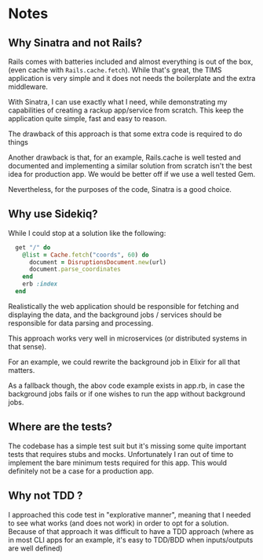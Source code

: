 # Notes

## Why Sinatra and not Rails?

Rails comes with batteries included and almost everything is out of the box, (even cache with `Rails.cache.fetch`). While that's great, the TIMS application is very simple and it does not needs the boilerplate and the extra middleware.

With Sinatra, I can use exactly what I need, while demonstrating my capabilities of creating a rackup app/service from scratch. This keep the application quite simple, fast and easy to reason.

The drawback of this approach is that some extra code is required to do things

Another drawback is that, for an example, Rails.cache is well tested and documented and implementing a similar solution from scratch isn't the best idea for production app. We would be better off if we use a well tested Gem.

Nevertheless, for the purposes of the code, Sinatra is a good choice.

## Why use Sidekiq?

While I could stop at a solution like the following:

```ruby
  get "/" do
    @list = Cache.fetch("coords", 60) do
      document = DisruptionsDocument.new(url)
      document.parse_coordinates
    end
    erb :index
  end
```

Realistically the web application should be responsible for fetching and displaying the data, and the background jobs / services should be responsible for data parsing and processing.

This approach works very well in microservices (or distributed systems in that sense).

For an example, we could rewrite the background job in Elixir for all that matters.

As a fallback though, the abov code example exists in app.rb, in case the background jobs fails or if one wishes to run the app without background jobs.

## Where are the tests?

The codebase has a simple test suit but it's missing some quite important tests that requires stubs and mocks. Unfortunately I ran out of time to implement the bare minimum tests required for this app. This would definitely not be a case for a production app.

## Why not TDD ?

I approached this code test in "explorative manner", meaning that I needed to see what works (and does not work) in order to opt for a solution. Because of that approach it was difficult to have a TDD approach (where as in most CLI apps for an example, it's easy to TDD/BDD when inputs/outputs are well defined)